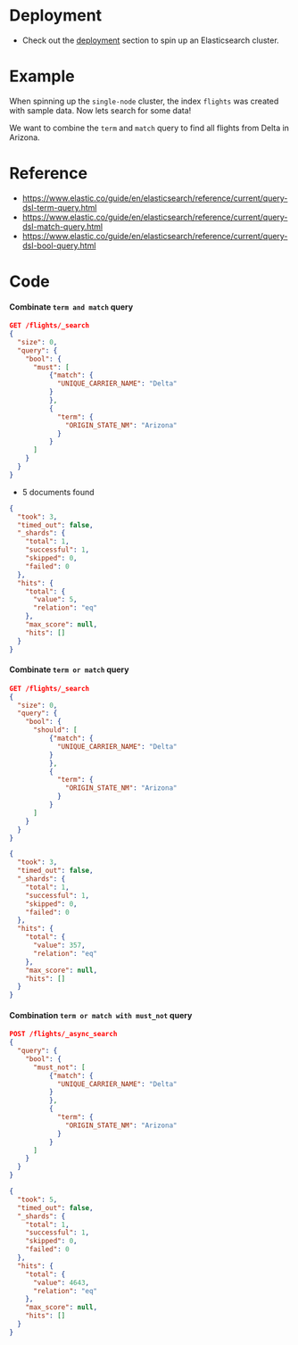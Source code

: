# Deployment 

- Check out the [deployment](../../deployment/single-node/README.md) section to spin up an Elasticsearch cluster.

# Example
When spinning up the `single-node` cluster, the index `flights` was created with sample data. Now lets search for some data!

We want to combine the `term` and `match` query to find all flights from Delta in Arizona.

# Reference
- https://www.elastic.co/guide/en/elasticsearch/reference/current/query-dsl-term-query.html
- https://www.elastic.co/guide/en/elasticsearch/reference/current/query-dsl-match-query.html
- https://www.elastic.co/guide/en/elasticsearch/reference/current/query-dsl-bool-query.html

# Code
#### Combinate `term and match` query

```json
GET /flights/_search
{
  "size": 0,
  "query": {
    "bool": {
      "must": [
          {"match": {
            "UNIQUE_CARRIER_NAME": "Delta"
          }
          },
          {
            "term": { 
              "ORIGIN_STATE_NM": "Arizona"
            }
          }
      ]
    }
  }
}
```

- 5 documents found
```json
{
  "took": 3,
  "timed_out": false,
  "_shards": {
    "total": 1,
    "successful": 1,
    "skipped": 0,
    "failed": 0
  },
  "hits": {
    "total": {
      "value": 5,
      "relation": "eq"
    },
    "max_score": null,
    "hits": []
  }
}
```

#### Combinate `term or match` query

```json
GET /flights/_search
{
  "size": 0,
  "query": {
    "bool": {
      "should": [
          {"match": {
            "UNIQUE_CARRIER_NAME": "Delta"
          }
          },
          {
            "term": { 
              "ORIGIN_STATE_NM": "Arizona"
            }
          }
      ]
    }
  }
}
```

```json
{
  "took": 3,
  "timed_out": false,
  "_shards": {
    "total": 1,
    "successful": 1,
    "skipped": 0,
    "failed": 0
  },
  "hits": {
    "total": {
      "value": 357,
      "relation": "eq"
    },
    "max_score": null,
    "hits": []
  }
}
```

#### Combination `term or match with must_not` query
```json
POST /flights/_async_search
{
  "query": {
    "bool": {
      "must_not": [
          {"match": {
            "UNIQUE_CARRIER_NAME": "Delta"
          }
          },
          {
            "term": { 
              "ORIGIN_STATE_NM": "Arizona"
            }
          }
      ]
    }
  }
}
```
```json
{
  "took": 5,
  "timed_out": false,
  "_shards": {
    "total": 1,
    "successful": 1,
    "skipped": 0,
    "failed": 0
  },
  "hits": {
    "total": {
      "value": 4643,
      "relation": "eq"
    },
    "max_score": null,
    "hits": []
  }
}
```